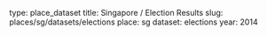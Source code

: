 type: place_dataset
title: Singapore / Election Results
slug: places/sg/datasets/elections
place: sg
dataset: elections
year: 2014
